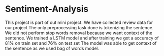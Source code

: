 # Sentiment-Analysis
This project is part of out mini project.
We have collected review data for our project
The only preprocessing task done is tokenizing the sentence. 
We did not perform stop words removal because we want context of the sentence.
We trained a LSTM model and after training we got a accuracy of 81% on train set and 76% on test set
The model was able to get context of the sentence as we used bag of words model.
